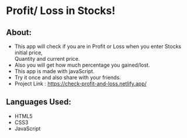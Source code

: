 # Profit/ Loss in Stocks!

## About:

- This app will check if you are in Profit or Loss when you enter Stocks initial price,<br>
Quantity and current price.
- Also you will get how much percentage you gained/lost.
- This app is made with javaScript.
- Try it once and also share with your friends.
- Project Link : https://check-profit-and-loss.netlify.app/

## Languages Used:

- HTML5
- CSS3
- JavaScript

